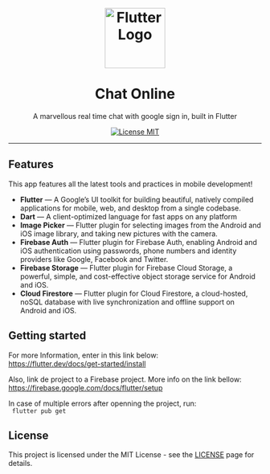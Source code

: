 <h1 align="center">
<br>
  <img src="https://raw.githubusercontent.com/flutter/website/master/src/_assets/image/flutter-lockup.png" alt="Flutter Logo" width="120">
<br>
<br>
Chat Online
</h1>

<p align="center">A marvellous real time chat with google sign in, built in Flutter</p>

<p align="center">
  <a href="https://opensource.org/licenses/MIT">
    <img src="https://img.shields.io/badge/License-MIT-blue.svg" alt="License MIT">
  </a>
</p>


<hr />

## Features
[//]: # (Add the features of your project here:)
This app features all the latest tools and practices in mobile development!

- **Flutter** — A Google’s UI toolkit for building beautiful, natively compiled applications for mobile, web, and desktop from a single codebase.
- **Dart** — A client-optimized language for fast apps on any platform
- **Image Picker** — Flutter plugin for selecting images from the Android and iOS image library, and taking new pictures with the camera.
- **Firebase Auth** — Flutter plugin for Firebase Auth, enabling Android and iOS authentication using passwords, phone numbers and identity providers like Google, Facebook and Twitter.
- **Firebase Storage** — Flutter plugin for Firebase Cloud Storage, a powerful, simple, and cost-effective object storage service for Android and iOS.
- **Cloud Firestore** — Flutter plugin for Cloud Firestore, a cloud-hosted, noSQL database with live synchronization and offline support on Android and iOS.

## Getting started

For more Information, enter in this link below:
<br>
https://flutter.dev/docs/get-started/install

Also, link de project to a Firebase project. More info on the link bellow:
<br>
https://firebase.google.com/docs/flutter/setup

In case of multiple errors after openning the project, run:
<br>
``` flutter pub get```


## License

This project is licensed under the MIT License - see the [LICENSE](https://opensource.org/licenses/MIT) page for details.
